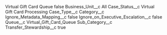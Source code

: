 <?xml version="1.0" encoding="UTF-8"?>
<CustomMetadata xmlns="http://soap.sforce.com/2006/04/metadata" xmlns:xsi="http://www.w3.org/2001/XMLSchema-instance" xmlns:xsd="http://www.w3.org/2001/XMLSchema">
    <label>Virtual Gift Card Queue</label>
    <protected>false</protected>
    <values>
        <field>Business_Unit__c</field>
        <value xsi:type="xsd:string">All</value>
    </values>
    <values>
        <field>Case_Status__c</field>
        <value xsi:type="xsd:string">Virtual Gift Card Processing</value>
    </values>
    <values>
        <field>Case_Type__c</field>
        <value xsi:nil="true"/>
    </values>
    <values>
        <field>Category__c</field>
        <value xsi:nil="true"/>
    </values>
    <values>
        <field>Ignore_Metadata_Mapping__c</field>
        <value xsi:type="xsd:boolean">false</value>
    </values>
    <values>
        <field>Ignore_on_Executive_Escalation__c</field>
        <value xsi:type="xsd:boolean">false</value>
    </values>
    <values>
        <field>Queue__c</field>
        <value xsi:type="xsd:string">Virtual_Gift_Card_Queue</value>
    </values>
    <values>
        <field>Sub_Category__c</field>
        <value xsi:nil="true"/>
    </values>
    <values>
        <field>Transfer_Stewardship__c</field>
        <value xsi:type="xsd:boolean">true</value>
    </values>
</CustomMetadata>
